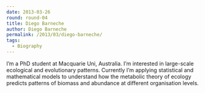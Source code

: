 ```yaml
---
date: 2013-03-26
round: round-04
title: Diego Barneche
author: Diego Barneche
permalink: /2013/03/diego-barneche/
tags:
  - Biography
---
```

I&#8217;m a PhD student at Macquarie Uni, Australia. I&#8217;m interested in large-scale ecological and evolutionary patterns. Currently I&#8217;m applying statistical and mathematical models to understand how the metabolic theory of ecology predicts patterns of biomass and abundance at different organisation levels.
